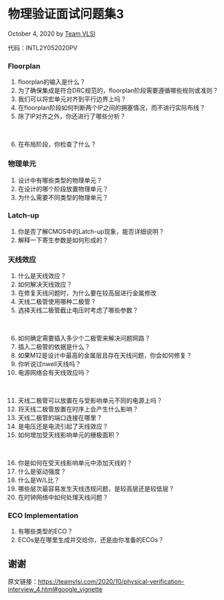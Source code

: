 # 物理验证面试问题集3
October 4, 2020 by [Team VLSI](https://teamvlsi.com/author/team-vlsi)

代码：INTL2Y052020PV

### Floorplan

1. floorplan的输入是什么？
2. 为了确保集成是符合DRC规范的，floorplan阶段需要遵循哪些规则或准则？
3. 我们可以将宏单元对齐到平行边界上吗？
4. 在floorplan阶段如何判断两个IP之间的拥塞情况，而不进行实际布线？
5. 除了IP对齐之外，你还进行了哪些分析？
<br>

6. 在布局阶段，你检查了什么？

### 物理单元

1. 设计中有哪些类型的物理单元？
2. 在设计的哪个阶段放置物理单元？
3. 为什么需要不同类型的物理单元？

### Latch-up

1. 你是否了解CMOS中的Latch-up现象，能否详细说明？
2. 解释一下寄生参数是如何形成的？

### 天线效应

1. 什么是天线效应？
2. 如何解决天线效应？
3. 在修复天线问题时，为什么要在较高层进行金属修改
4. 天线二极管使用哪种二极管？
5. 选择天线二极管截止电压时考虑了哪些参数？
<br>

6. 如何确定需要插入多少个二极管来解决问题网路？
7. 插入二极管的依据是什么？
8. 如果M12是设计中最高的金属层且存在天线问题，你会如何修复？
9. 你听说过nwell天线吗？
10. 电源网络会有天线效应吗？
<br>

11. 天线二极管可以放置在与受影响单元不同的电源上吗？
12. 将天线二极管放置在时序上会产生什么影响？
13. 天线二极管的端口连接在哪里？
14. 是电压还是电流引起了天线效应？
15. 如何增加受天线影响单元的栅极面积？
<br>

16. 你是如何在受天线影响单元中添加天线的？
17. 什么是驱动强度？
18. 什么是W/L比？
19. 哪些层次最容易发生天线违规问题，是较高层还是较低层？
20. 在时钟网络中如何处理天线问题？

### ECO Implementation
1. 有哪些类型的ECO？
2. ECOs是在哪里生成并交给你，还是由你准备的ECOs？


## 谢谢

原文链接：https://teamvlsi.com/2020/10/physical-verification-interview_4.html#google_vignette